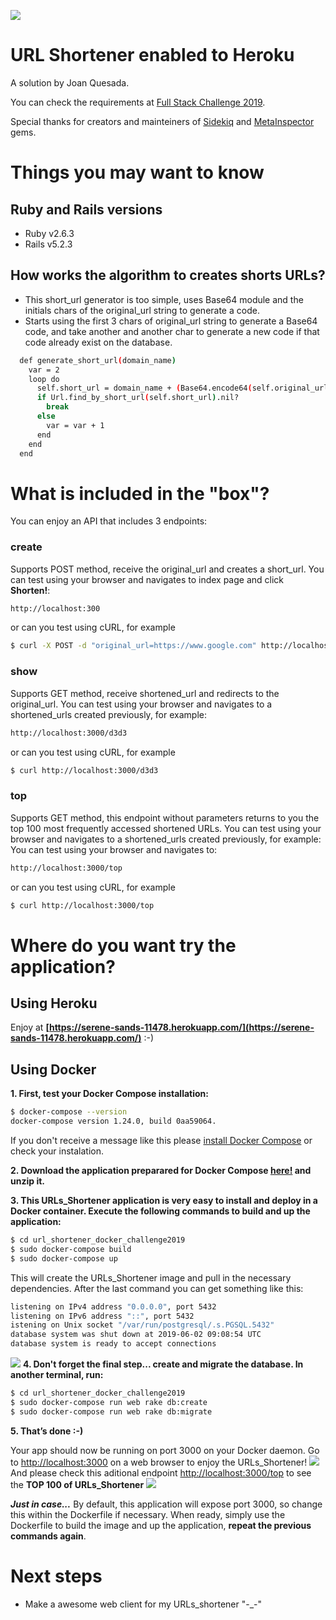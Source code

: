 [![](http://www.josevicenteleon.com/wp-content/uploads/2016/06/acortadores-url.jpg)](https://serene-sands-11478.herokuapp.com/)
# URL Shortener enabled to Heroku

A solution by Joan Quesada.

You can check the requirements at [Full Stack Challenge 2019](https://drive.google.com/file/d/1pDolgbZ-tH192V9HTLl30f85X44DAs1Y/view?usp=sharing).

Special thanks for creators and mainteiners of [Sidekiq](https://github.com/mperham/sidekiq) and [MetaInspector](https://www.rubydoc.info/gems/metainspector/4.2.1) gems.

# Things you may want to know

## Ruby and Rails versions
- Ruby v2.6.3
- Rails v5.2.3

## How works the algorithm to creates shorts URLs?
- This short_url generator is too simple, uses Base64 module and the initials chars of the original_url string to generate a code.
- Starts using the first 3 chars of original_url string to generate a Base64 code, and take another and another char to generate a new code if that code already exist on the database.
```sh
  def generate_short_url(domain_name)
    var = 2
    loop do
      self.short_url = domain_name + (Base64.encode64(self.original_url)[0..var])
      if Url.find_by_short_url(self.short_url).nil?
        break
      else
        var = var + 1
      end
    end
  end
```

# What is included in the "box"?
You can enjoy an API that includes 3 endpoints:
### create
Supports POST method, receive the original_url and creates a short_url.
You can test using your browser and navigates to index page and click **Shorten!**:
```sh
http://localhost:300
```
or can you test using cURL, for example
```sh
$ curl -X POST -d "original_url=https://www.google.com" http://localhost:3000/urls/create/
```
### show 
Supports GET method, receive shortened_url and redirects to the original_url.
You can test using your browser and navigates to a shortened_urls created previously, for example:
```sh
http://localhost:3000/d3d3
```
or can you test using cURL, for example
```sh
$ curl http://localhost:3000/d3d3
```
### top
Supports GET method, this endpoint without parameters returns to you the top 100 most frequently accessed shortened URLs.
You can test using your browser and navigates to a shortened_urls created previously, for example:
You can test using your browser and navigates to:
```sh
http://localhost:3000/top
```
or can you test using cURL, for example
```sh
$ curl http://localhost:3000/top
```

# Where do you want try the application?

## Using Heroku
Enjoy at **[https://serene-sands-11478.herokuapp.com/](https://serene-sands-11478.herokuapp.com/)** :-)

## Using Docker
**1. First, test your Docker Compose installation:**
```sh
$ docker-compose --version
docker-compose version 1.24.0, build 0aa59064.
```
If you don't receive a message like this please [install Docker Compose](https://docs.docker.com/compose/install/) or check your instalation.

**2. Download the application preparared for Docker Compose [here!](https://www.dropbox.com/s/s2supir8s1xojph/url_shortener_docker_challenge2019.zip?dl=1) and unzip it.**

**3. This URLs_Shortener application is very easy to install and deploy in a Docker container. Execute the following commands to build and up the application:**
```sh
$ cd url_shortener_docker_challenge2019
$ sudo docker-compose build
$ sudo docker-compose up
```
This will create the URLs_Shortener image and pull in the necessary dependencies.
After the last command you can get something like this:
```sh
listening on IPv4 address "0.0.0.0", port 5432
listening on IPv6 address "::", port 5432
istening on Unix socket "/var/run/postgresql/.s.PGSQL.5432"
database system was shut down at 2019-06-02 09:08:54 UTC
database system is ready to accept connections
```
[![](https://www.dropbox.com/s/vp7ol352rfgdlvq/up.jpg?dl=1)]()
**4. Don't forget the final step... create and migrate the database. In another terminal, run:**
```sh
$ cd url_shortener_docker_challenge2019
$ sudo docker-compose run web rake db:create
$ sudo docker-compose run web rake db:migrate
```
**5. That’s done :-)**

Your app should now be running on port 3000 on your Docker daemon.
Go to [http://localhost:3000](http://localhost:3000) on a web browser to enjoy the URLs_Shortener!
[![](https://www.dropbox.com/s/5h0zezdj33blm5e/index%20shortener.png?dl=1)]()
And please check this aditional endpoint [http://localhost:3000/top](http://localhost:3000/top) to see the **TOP 100 of URLs_Shortener**
[![](https://www.dropbox.com/s/dqz7pw7xexo68a6/top%20shortener.png?dl=1)]()

***Just in case...***
By default, this application will expose port 3000, so change this within the Dockerfile if necessary. When ready, simply use the Dockerfile to build the image and up the application, **repeat the previous commands again**.

# Next steps
 - Make a awesome web client for my URLs_shortener   "-_-"
